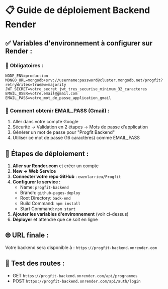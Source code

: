 # 📋 Guide de déploiement Backend Render

## ✅ Variables d'environnement à configurer sur Render :

### 🔑 **Obligatoires :**

```
NODE_ENV=production
MONGO_URL=mongodb+srv://username:password@cluster.mongodb.net/progfit?retryWrites=true&w=majority
JWT_SECRET=votre_secret_jwt_tres_securise_minimum_32_caracteres
EMAIL_USER=votre.email@gmail.com
EMAIL_PASS=votre_mot_de_passe_application_gmail
```

### 📝 **Comment obtenir EMAIL_PASS (Gmail) :**

1. Aller dans votre compte Google
2. Sécurité → Validation en 2 étapes → Mots de passe d'application
3. Générer un mot de passe pour "Progfit Backend"
4. Utiliser ce mot de passe (16 caractères) comme EMAIL_PASS

## 🚀 **Étapes de déploiement :**

1. **Aller sur Render.com** et créer un compte
2. **New → Web Service**
3. **Connecter votre repo GitHub** : `ewenlarrieu/Progfit`
4. **Configurer le service :**
   - Name: `progfit-backend`
   - Branch: `github-pages-deploy`
   - Root Directory: `back-end`
   - Build Command: `npm install`
   - Start Command: `npm start`
5. **Ajouter les variables d'environnement** (voir ci-dessus)
6. **Déployer** et attendre que ce soit en ligne

## 🌐 **URL finale :**

Votre backend sera disponible à : `https://progfit-backend.onrender.com`

## 🔧 **Test des routes :**

- GET `https://progfit-backend.onrender.com/api/programmes`
- POST `https://progfit-backend.onrender.com/api/auth/login`
